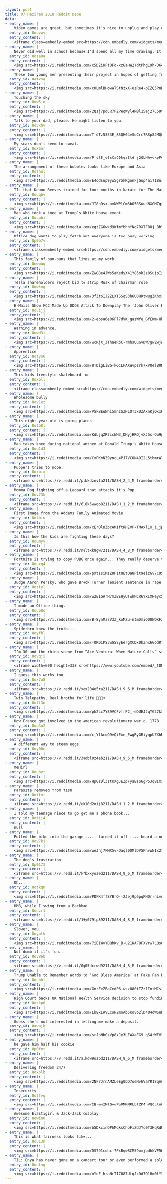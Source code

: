 ```yaml
---
layout: post
title: 07 Haziran 2018 Reddit Debe
data:
- entry_name: |
    Video games are great, but sometimes it's nice to unplug and play a game of Jenga with your cat
  entry_id: 8ouvwv
  entry_content: |
    <iframe class=embedly-embed src=https://cdn.embedly.com/widgets/media.html?src=https%3A%2F%2Fgfycat.com%2Fifr%2FOpenSillyDoe&url=https%3A%2F%2Fgfycat.com%2FOpenSillyDoe&image=https%3A%2F%2Fthumbs.gfycat.com%2FOpenSillyDoe-size_restricted.gif&key=2aa3c4d5f3de4f5b9120b660ad850dc9&type=text%2Fhtml&schema=gfycat width=272 height=480 scrolling=no frameborder=0 allowfullscreen></iframe>
- entry_name: |
    Never did well in school because I'd spend all my time drawing. It makes me happy that I now get paid to create work like this.
  entry_id: 8oza0a
  entry_content: |
    <img src=https://i.redditmedia.com/c5DZiHFtDFo-xzGaHW2YdtPhg19h-D64E6qMOiqMugg.jpg?s=eb6c8e86bfe7eb2a475b88b3a5f81d19 frameborder=0>
- entry_name: |
    These two young men presenting their project in hopes of getting funded. Now they are founders of the 6th most visited site in the World! Happy 13th anniversary Reddit.
  entry_id: 8otvsq
  entry_content: |
    <img src=https://i.redditmedia.com/cOLmlBHowWTStNzxX-uzRe4-pIZQ5PnB1pu1Gqzld4w.jpg?s=ed82e88f29ca21bd17957490207e68c9 frameborder=0>
- entry_name: |
    Touching the sky
  entry_id: 8ow5jo
  entry_content: |
    <img src=https://i.redditmedia.com/2Qsj7pdCR7FZPeqWyl4NBl15ej27C59V3QzuumwZvyI.jpg?s=7d5bdade842dac432585a17c1c19a8db frameborder=0>
- entry_name: |
    Talk to your dad, please. He might listen to you.
  entry_id: 8ovxhv
  entry_content: |
    <img src=https://i.redditmedia.com/T-dTz5353E_85QH04vSdCrc7RSp8JMQCiUP98p6qeOw.jpg?s=0b71622d1202dcc48a5de64790b2169f frameborder=0>
- entry_name: |
    My scars don't seem to sweat.
  entry_id: 8ox6nr
  entry_content: |
    <img src=https://i.redditmedia.com/P-cl5_oScCaC0kqzStd-j2QLNhvvkpFCxXdZd2Yq4R0.jpg?s=873227c0f6d653a409f1b2572f24039a frameborder=0>
- entry_name: |
    The arrangement of these bubbles looks like Europe and Asia
  entry_id: 8othul
  entry_content: |
    <img src=https://i.redditmedia.com/E4odsup9yw5gr5kRgonFjGup4aiT18urLCHzPFLZLV8.jpg?s=f0d149c16da15a156644946a04a5d765 frameborder=0>
- entry_name: |
    TIL that Keanu Reeves trained for four months in karate for The Matrix. Later, he learned over 200 martial arts moves for Matrix Reloaded. He also learned Judo and Jujitso for John Wick.
  entry_id: 8ouqbv
  entry_content: |
    <img src=https://i.redditmedia.com/JI8nDsx-umNWPlCm3bO5RSuudNXGMZgroIldmbevioo.jpg?s=d86d0c228d0486e0f26ad2ec5b623e0f frameborder=0>
- entry_name: |
    Man who took a knee at Trump’s White House event.
  entry_id: 8oupbi
  entry_content: |
    <img src=https://i.redditmedia.com/egtZG6wkd9WfmYbhhYNq7RXTF88j_BhYgG51G-u6xZQ.jpg?s=9f5aa45adf09c9314b783422e64d5062 frameborder=0>
- entry_name: |
    Office dog wants to play fetch but everyone is too busy working.
  entry_id: 8p0b7v
  entry_content: |
    <iframe class=embedly-embed src=https://cdn.embedly.com/widgets/media.html?src=https%3A%2F%2Fgfycat.com%2Fifr%2FMellowAnxiousIlladopsis&url=https%3A%2F%2Fgfycat.com%2Fmellowanxiousilladopsis&image=https%3A%2F%2Fthumbs.gfycat.com%2FMellowAnxiousIlladopsis-size_restricted.gif&key=522baf40bd3911e08d854040d3dc5c07&type=text%2Fhtml&schema=gfycat width=600 height=1067 scrolling=no frameborder=0 allowfullscreen></iframe>
- entry_name: |
    This family of bun-buns that lives at my work
  entry_id: 8owpuq
  entry_content: |
    <img src=https://i.redditmedia.com/ZwO8e4JWs5aKedyX41Y85ok2z8SujpIi_B5KnDMemRk.jpg?s=d066784bed532a481c7a693d6a9aca21 frameborder=0>
- entry_name: |
    Tesla shareholders reject bid to strip Musk of chairman role
  entry_id: 8owkmg
  entry_content: |
    <img src=https://i.redditmedia.com/3fZtoIJ2ZLXTSSqS3h6U0HRtwugZKhxrmeVdk4FfAIY.jpg?s=a1c6ce0d5fccac1362b186b3566deac3 frameborder=0>
- entry_name: |
    E-Mails Show FCC Made Up DDOS Attack To Downplay The 'John Oliver Effect'
  entry_id: 8ouijj
  entry_content: |
    <img src=https://i.redditmedia.com/2-ebsa6e06Fl7dVK_gazWfe_GfEWm-HbmhNdzmxYe38.jpg?s=ab067b8b168c96f9aabf9f9bc59a2be2 frameborder=0>
- entry_name: |
    Warning in advance.
  entry_id: 8owd3i
  entry_content: |
    <img src=https://i.redditmedia.com/wcRjX_JThaeRbC-rmhsUuGvDW7gwZwjAPCV1bwGBd2c.jpg?s=c8f655b6436944bd9069c8136e191c31 frameborder=0>
- entry_name: |
    Apprentice
  entry_id: 8otyo6
  entry_content: |
    <img src=https://i.redditmedia.com/8TDigLiBG-kGCLPAXWvpzrk7xVOelB0Nfep5ukCDFV4.jpg?s=d0d4a3e36e1a6ef3c7805c814ca6c014 frameborder=0>
- entry_name: |
    This kids freestyle skateboard run
  entry_id: 8oxpll
  entry_content: |
    <iframe class=embedly-embed src=https://cdn.embedly.com/widgets/media.html?src=https%3A%2F%2Fgfycat.com%2Fifr%2FSociableShyAbyssiniangroundhornbill&url=https%3A%2F%2Fgfycat.com%2FSociableShyAbyssiniangroundhornbill&image=https%3A%2F%2Fthumbs.gfycat.com%2FSociableShyAbyssiniangroundhornbill-size_restricted.gif&key=522baf40bd3911e08d854040d3dc5c07&type=text%2Fhtml&schema=gfycat width=600 height=600 scrolling=no frameborder=0 allowfullscreen></iframe>
- entry_name: |
    Wholesome bully
  entry_id: 8ov1ez
  entry_content: |
    <img src=https://i.redditmedia.com/VSkBEuNhi5mnzSZNLOT3xUZAxnKjQxxPgagQz1RplWE.jpg?s=aee00bbe3dfa04da921bad0a50fb3901 frameborder=0>
- entry_name: |
    This eight-year-old is going places
  entry_id: 8otb8l
  entry_content: |
    <img src=https://i.redditmedia.com/KdLjqZR7icWN3_DHyjHROjvXJ5s-Ou9goP00mUxMzsY.jpg?s=93f5451dec853c1d67e3c31cda9f7339 frameborder=0>
- entry_name: |
    Man takes knee during national anthem at Donald Trump's White House ceremony
  entry_id: 8ou1d3
  entry_content: |
    <img src=https://i.redditmedia.com/CxPKmNZ9yncL4PJ7VCON49I2L5thmrWlqSkYNW3FaQ0.jpg?s=eaae08791d0bd829e33a52673efd0248 frameborder=0>
- entry_name: |
    Puppers tries to nope.
  entry_id: 8oxbix
  entry_content: |
    <iframe src=https://v.redd.it/p1bkdznvta211/DASH_2_4_M frameborder=0></iframe>
- entry_name: |
    Momma Dog fighting off a Leopard that attacks it's Pup
  entry_id: 8ov73k
  entry_content: |
    <iframe src=https://v.redd.it/6l8k5wwgo8211/DASH_1_2_M frameborder=0></iframe>
- entry_name: |
    First Image from the Addams Family Animated Movie
  entry_id: 8otbiu
  entry_content: |
    <img src=https://i.redditmedia.com/xErOlnZbcAMIftRHEVF-TMAxl1X_1_jpKLJr3S9_I8Y.jpg?s=5f8087c30b8c31f0de7d5c78ebffea96 frameborder=0>
- entry_name: |
    Is this how the kids are fighting these days?
  entry_id: 8oumyv
  entry_content: |
    <iframe src=https://v.redd.it/nultxk8gw7211/DASH_4_8_M frameborder=0></iframe>
- entry_name: |
    Fortnite is trying to copy PUBG once again... They really deserve to get sued...
  entry_id: 8ouxg4
  entry_content: |
    <img src=https://i.redditmedia.com/pXtIsiMzZ8P1t8EtOa8Pit9eizGv7C95kbwq1gxc-vk.png?s=7be3975acc7d5b7d37088b0d4cff76fd frameborder=0>
- entry_name: |
    Judge Aaron Persky, who gave Brock Turner lenient sentence in rape case, recalled from office
  entry_id: 8oztyl
  entry_content: |
    <img src=https://i.redditmedia.com/w2EIGArH7mZBEHyUTwhHCR6YxIXHeycSOAM1Grp3q6k.jpg?s=9ff036cca6cb8c11694fdb4bbc9a5e7c frameborder=0>
- entry_name: |
    I made an Office thing.
  entry_id: 8oup8o
  entry_content: |
    <img src=https://i.redditmedia.com/B-8ynMzzV3Z_koMZu-ntmDmiOD0WOKFzGSJ6NNo5OrM.jpg?s=ac105aef6c9668dfb790914eb2ab829b frameborder=0>
- entry_name: |
    Spiderbro knew the truth...
  entry_id: 8oyfbl
  entry_content: |
    <img src=https://i.redditmedia.com/-ORO1PS3wGSSyEergXCDx0hZnx6GodRTsqMKY3yHvyc.jpg?s=6d9294fab61d51d98f1523b8f6ee40c9 frameborder=0>
- entry_name: |
    I’m 30 and the rhino scene from “Ace Ventura: When Nature Calls” still makes me laugh until I cry.
  entry_id: 8ovqji
  entry_content: |
    <iframe width=600 height=338 src=https://www.youtube.com/embed/_tDUwNjw7ms?feature=oembed&enablejsapi=1 frameborder=0 allow=autoplay; encrypted-media allowfullscreen></iframe>
- entry_name: |
    I guess this works too
  entry_id: 8ox7o8
  entry_content: |
    <iframe src=https://v.redd.it/xex204e5ra211/DASH_9_6_M frameborder=0></iframe>
- entry_name: |
    Twin Telepathy. Real brotha for life ✊🏾👯‍♂️
  entry_id: 8otf3n
  entry_content: |
    <img src=https://i.redditmedia.com/ph2Lc7Y89VCFvfrP2_-eDUEJ2qYG27k3QDzvC3DH9nc.jpg?s=e40984960e2f0c02f3cac5c80411534d frameborder=0>
- entry_name: |
    How France got involved in the American revolutionary war c. 1778
  entry_id: 8ou3n2
  entry_content: |
    <img src=https://i.redditmedia.com/c_YlAcqQ9vQiExe_EwgRyGRiyqpUZXhB0QF5rfxJUiU.jpg?s=a9b94978ec15bc68e28aa50165fbcd3b frameborder=0>
- entry_name: |
    A different way to steam eggs
  entry_id: 8oy00e
  entry_content: |
    <iframe src=https://v.redd.it/3uobl0z4eb211/DASH_9_6_M frameborder=0></iframe>
- entry_name: |
    me🚗irl
  entry_id: 8ouhyt
  entry_content: |
    <img src=https://i.redditmedia.com/HpGzDl3ztKXgJEZpFyaBso6gP5Jq8ImitdeJ2-lhLJU.png?s=78c344d063a7409bf1f89b57fa931c48 frameborder=0>
- entry_name: |
    Parasite removed from fish
  entry_id: 8ottmr
  entry_content: |
    <iframe src=https://v.redd.it/eb10d2oij8211/DASH_1_2_M frameborder=0></iframe>
- entry_name: |
    I told my teenage niece to go get me a phone book...
  entry_id: 8otii4
  entry_content: |
    null
- entry_name: |
    Pulled the bike into the garage ..... turned it off .... heard a noise and turned to see my granddaughter pull alongside me on her bike. Heart melted into a puddle :)
  entry_id: 8ov7kj
  entry_content: |
    <img src=https://i.redditmedia.com/weJhj7FMX5v-Qaql0OMlDVSPnvwNIx27wbELmpowQBo.jpg?s=b3fbb4805c653ad5bbfdb9d371813772 frameborder=0>
- entry_name: |
    The dog's frustration
  entry_id: 8p0173
  entry_content: |
    <iframe src=https://v.redd.it/k7bxxyozed211/DASH_9_6_M frameborder=0></iframe>
- entry_name: |
    Oh...
  entry_id: 8otkqn
  entry_content: |
    <img src=https://i.redditmedia.com/PDFK4ff8YBrQ--2Jej9p6pqPHDr-nLvmZahbIu5Z-Nk.jpg?s=3ffb8c91e9313cfb1a387a89f1c01478 frameborder=0>
- entry_name: |
    HMB, while I swing from a Backhoe
  entry_id: 8ouzr1
  entry_content: |
    <iframe src=https://v.redd.it/19y079tp89211/DASH_4_8_M frameborder=0></iframe>
- entry_name: |
    Slower, you...
  entry_id: 8oyotk
  entry_content: |
    <img src=https://i.redditmedia.com/7iEIWvYDQbKv_B-u21KAF8FXVrw7LQs8WkMv0OVHI4Q.jpg?s=ab353b79caf436ca2cf47028367dda25 frameborder=0>
- entry_name: |
    Not dumb if it's fun..
  entry_id: 8ov86b
  entry_content: |
    <iframe src=https://v.redd.it/0g05dcrwd9211/DASH_4_8_M frameborder=0></iframe>
- entry_name: |
    Trump Unable to Remember Words to ‘God Bless America’ at Fake Fan Rally
  entry_id: 8ouhhl
  entry_content: |
    <img src=https://i.redditmedia.com/GnrFeZBoCedP6-wsz080tTZz1IntMCsJs02KQQIKYEA.jpg?s=3415e6f577cdd8a24c2dadd02d97d8ac frameborder=0>
- entry_name: |
    High Court backs UK National Health Service decision to stop funding homeopathy - NHS England issued guidance in November last year that GPs should not prescribe homeopathic treatments as a new treatment for any patient.
  entry_id: 8ozkp0
  entry_content: |
    <img src=https://i.redditmedia.com/Lb8xLAVLcoH2moAb5Kovo2lD404dWSnEKkKGPWCykSs.jpg?s=1721254bc19472cc1626bbf908598b98 frameborder=0>
- entry_name: |
    Guess she's not interested in letting me make a deposit.
  entry_id: 8owxjk
  entry_content: |
    <img src=https://i.redditmedia.com/srJpNbGzVp8xJy3LFWXaFG9_qS4rWFVle0zxdDPO_LE.png?s=29eb64374a79bae1b86a5af7d8897f60 frameborder=0>
- entry_name: |
    he gave him half his cookie
  entry_id: 8p0fnt
  entry_content: |
    <iframe src=https://v.redd.it/aikdw9ozpd211/DASH_9_6_M frameborder=0></iframe>
- entry_name: |
    Delivering freedom 24/7
  entry_id: 8oxolb
  entry_content: |
    <img src=https://i.redditmedia.com/2NF7JrnAMZLeEg0bD7oeNv6VaYR1SqAugV1Lmbdo_GA.jpg?s=b7578ef0048f0f6e6917a2438d79c115 frameborder=0>
- entry_name: |
    Insecurity
  entry_id: 8otfvq
  entry_content: |
    <img src=https://i.redditmedia.com/IE-mmIMtQvuPa0MKNRLbtZK4nVQCclW0Mivvle3MtUw.jpg?s=b2cde1ba3252d6e8380a433156379215 frameborder=0>
- entry_name: |
    Awesome Elastigirl & Jack-Jack Cosplay
  entry_id: 8owin0
  entry_content: |
    <img src=https://i.redditmedia.com/b5DkcinOPhMqksChoFiZdJYc0T3HqRdUhJaw8Peb4iQ.jpg?s=c00561bcaab104bf214ff3655064022f frameborder=0>
- entry_name: |
    This is what fairness looks like...
  entry_id: 8ou13n
  entry_content: |
    <img src=https://i.redditmedia.com/DS791cohc-7PxBqwBCM59omjbdhkVP56bURqZI0ya28.jpg?s=3822cd551a3dba0a0651d016ef67fa9f frameborder=0>
- entry_name: |
    TIL: Enya has never gone on a concert tour or even performed a solo concert, despite being Ireland’s best selling solo artist and 2nd overall behind U2.
  entry_id: 8outmg
  entry_content: |
    <img src=https://i.redditmedia.com/nYuF_hraNrTI7087UtqJcDd7Q1Hm0lY36Ljbmj5KcmA.jpg?s=7569fb41f75c7045232c6be55ce866af frameborder=0>
---
```

